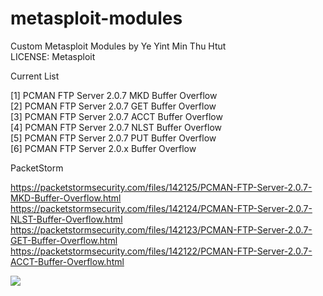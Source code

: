 # metasploit-modules


Custom Metasploit Modules by Ye Yint Min Thu Htut <br/>
LICENSE: Metasploit <br/>

Current List <br/>

[1] PCMAN FTP Server 2.0.7 MKD Buffer Overflow <br/>
[2] PCMAN FTP Server 2.0.7 GET Buffer Overflow <br/>
[3] PCMAN FTP Server 2.0.7 ACCT Buffer Overflow <br/>
[4] PCMAN FTP Server 2.0.7 NLST Buffer Overflow <br/>
[5] PCMAN FTP Server 2.0.7 PUT Buffer Overflow <br/>
[6] PCMAN FTP Server 2.0.x Buffer Overflow<br/>


PacketStorm

https://packetstormsecurity.com/files/142125/PCMAN-FTP-Server-2.0.7-MKD-Buffer-Overflow.html
https://packetstormsecurity.com/files/142124/PCMAN-FTP-Server-2.0.7-NLST-Buffer-Overflow.html
https://packetstormsecurity.com/files/142123/PCMAN-FTP-Server-2.0.7-GET-Buffer-Overflow.html
https://packetstormsecurity.com/files/142122/PCMAN-FTP-Server-2.0.7-ACCT-Buffer-Overflow.html

<img src="https://4.bp.blogspot.com/-aKkUOdVVkxI/WO-D3xlYB3I/AAAAAAAABMg/YnM4_0ET8bk1skRBs9M8KsWY7dGlDWHPwCLcB/s640/pcman.png.jpg">
